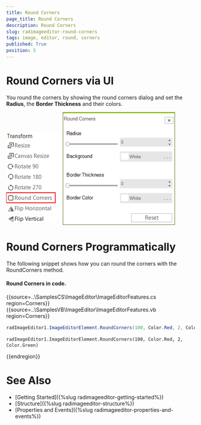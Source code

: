 ```yaml
---
title: Round Corners
page_title: Round Corners
description: Round Corners
slug: radimageeditor-round-corners
tags: image, editor, round, corners 
published: True
position: 5
---
```


# Round Corners via UI

You round the corners by showing the round corners dialog and set the __Radius__, the __Border Thickness__ and their colors. 

![](images/image-editor-round-corners001.png)
![](images/image-editor-round-corners002.png)

# Round Corners Programmatically

The following snippet shows how you can round the corners with the RoundCorners method. 

#### Round Corners in code.

{{source=..\SamplesCS\ImageEditor\ImageEditorFeatures.cs region=Corners}} 
{{source=..\SamplesVB\ImageEditor\ImageEditorFeatures.vb region=Corners}}
````C#
radImageEditor1.ImageEditorElement.RoundCorners(100, Color.Red, 2, Color.Green);

````
````VB.NET
radImageEditor1.ImageEditorElement.RoundCorners(100, Color.Red, 2, Color.Green)

```` 


{{endregion}}

# See Also

* [Getting Started]({%slug radimageeditor-getting-started%})
* [Structure]({%slug radimageeditor-structure%})
* [Properties and Events]({%slug radimageeditor-properties-and-events%})
